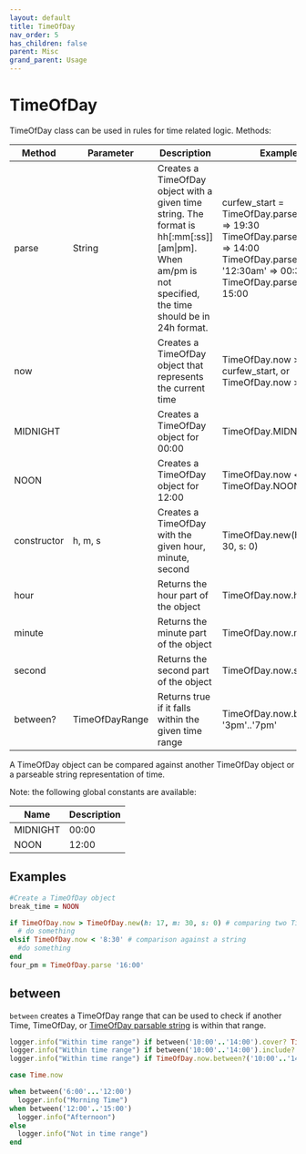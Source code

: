 ```yaml
---
layout: default
title: TimeOfDay
nav_order: 5
has_children: false
parent: Misc
grand_parent: Usage
---
```


# TimeOfDay

TimeOfDay class can be used in rules for time related logic. Methods:

| Method      | Parameter      | Description                                                                                                                                             | Example                                                                                                                                                      |
| ----------- | -------------- | ------------------------------------------------------------------------------------------------------------------------------------------------------- | ------------------------------------------------------------------------------------------------------------------------------------------------------------ |
| parse       | String         | Creates a TimeOfDay object with a given time string. The format is hh[:mm[:ss]][am\|pm]. When am/pm is not specified, the time should be in 24h format. | curfew_start = TimeOfDay.parse '19:30' => 19:30<br/>TimeOfDay.parse '2pm' => 14:00<br/> TimeOfDay.parse '12:30am' => 00:30<br/>TimeOfDay.parse '15' => 15:00 |
| now         |                | Creates a TimeOfDay object that represents the current time                                                                                             | TimeOfDay.now > curfew_start, or TimeOfDay.now > '19:30'                                                                                                     |
| MIDNIGHT    |                | Creates a TimeOfDay object for 00:00                                                                                                                    | TimeOfDay.MIDNIGHT                                                                                                                                           |
| NOON        |                | Creates a TimeOfDay object for 12:00                                                                                                                    | TimeOfDay.now < TimeOfDay.NOON                                                                                                                               |
| constructor | h, m, s        | Creates a TimeOfDay with the given hour, minute, second                                                                                                 | TimeOfDay.new(h: 17, m: 30, s: 0)                                                                                                                            |
| hour        |                | Returns the hour part of the object                                                                                                                     | TimeOfDay.now.hour                                                                                                                                           |
| minute      |                | Returns the minute part of the object                                                                                                                   | TimeOfDay.now.minute                                                                                                                                         |
| second      |                | Returns the second part of the object                                                                                                                   | TimeOfDay.now.second                                                                                                                                         |
| between?    | TimeOfDayRange | Returns true if it falls within the given time range                                                                                                    | TimeOfDay.now.between? '3pm'..'7pm'                                                                                                                          |

A TimeOfDay object can be compared against another TimeOfDay object or a parseable string representation of time.

Note: the following global constants are available:

| Name     | Description |
| -------- | ----------- |
| MIDNIGHT | 00:00       |
| NOON     | 12:00       |

## Examples

```ruby
#Create a TimeOfDay object
break_time = NOON

if TimeOfDay.now > TimeOfDay.new(h: 17, m: 30, s: 0) # comparing two TimeOfDay objects
  # do something
elsif TimeOfDay.now < '8:30' # comparison against a string
  #do something
end
four_pm = TimeOfDay.parse '16:00'
```

## between

`between` creates a TimeOfDay range that can be used to check if another Time, TimeOfDay, or [TimeOfDay parsable string](#TimeOfDay) is within that range.

```ruby
logger.info("Within time range") if between('10:00'..'14:00').cover? Time.now
logger.info("Within time range") if between('10:00'..'14:00').include? TimeOfDay.now
logger.info("Within time range") if TimeOfDay.now.between?('10:00'..'14:00')

case Time.now

when between('6:00'...'12:00')
  logger.info("Morning Time")
when between('12:00'..'15:00')
  logger.info("Afternoon")
else
  logger.info("Not in time range")
end
```
